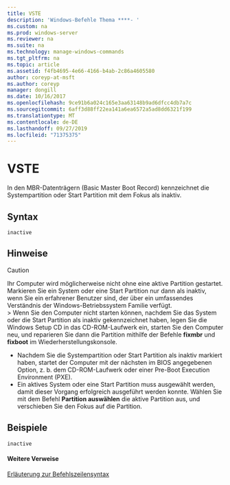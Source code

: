 ```yaml
---
title: VSTE
description: 'Windows-Befehle Thema ****- '
ms.custom: na
ms.prod: windows-server
ms.reviewer: na
ms.suite: na
ms.technology: manage-windows-commands
ms.tgt_pltfrm: na
ms.topic: article
ms.assetid: f4fb4695-4e66-4166-b4ab-2c86a4605580
author: coreyp-at-msft
ms.author: coreyp
manager: dongill
ms.date: 10/16/2017
ms.openlocfilehash: 9ce91b6a024c165e3aa63148b9ad6dfcc4db7a7c
ms.sourcegitcommit: 6aff3d88ff22ea141a6ea6572a5ad8dd6321f199
ms.translationtype: MT
ms.contentlocale: de-DE
ms.lasthandoff: 09/27/2019
ms.locfileid: "71375375"
---
```

# <a name="inactive"></a>VSTE



In den MBR-Datenträgern (Basic Master Boot Record) kennzeichnet die Systempartition oder Start Partition mit dem Fokus als inaktiv.

## <a name="syntax"></a>Syntax

```
inactive
```

## <a name="remarks"></a>Hinweise

> [!CAUTION]
> Ihr Computer wird möglicherweise nicht ohne eine aktive Partition gestartet. Markieren Sie ein System oder eine Start Partition nur dann als inaktiv, wenn Sie ein erfahrener Benutzer sind, der über ein umfassendes Verständnis der Windows-Betriebssystem Familie verfügt.</br>> Wenn Sie den Computer nicht starten können, nachdem Sie das System oder die Start Partition als inaktiv gekennzeichnet haben, legen Sie die Windows Setup CD in das CD-ROM-Laufwerk ein, starten Sie den Computer neu, und reparieren Sie dann die Partition mithilfe der Befehle **fixmbr** und **fixboot** im Wiederherstellungskonsole.
> -   Nachdem Sie die Systempartition oder Start Partition als inaktiv markiert haben, startet der Computer mit der nächsten im BIOS angegebenen Option, z. b. dem CD-ROM-Laufwerk oder einer Pre-Boot Execution Environment (PXE).
> -   Ein aktives System oder eine Start Partition muss ausgewählt werden, damit dieser Vorgang erfolgreich ausgeführt werden konnte. Wählen Sie mit dem Befehl **Partition auswählen** die aktive Partition aus, und verschieben Sie den Fokus auf die Partition.

## <a name="BKMK_examples"></a>Beispiele

```
inactive
```

#### <a name="additional-references"></a>Weitere Verweise

[Erläuterung zur Befehlszeilensyntax](command-line-syntax-key.md)

